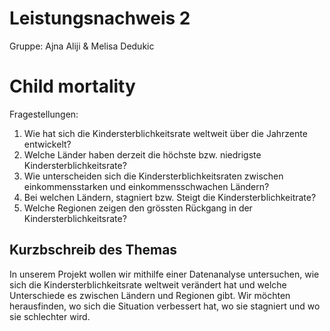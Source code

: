 # Leistungsnachweis 2
Gruppe: Ajna Aliji & Melisa Dedukic

# Child mortality 

Fragestellungen:
1. Wie hat sich die Kindersterblichkeitsrate weltweit über die Jahrzente entwickelt?
2. Welche Länder haben derzeit die höchste bzw. niedrigste Kindersterblichkeitsrate?
3. Wie unterscheiden sich die Kindersterblichkeitsraten zwischen einkommensstarken und einkommensschwachen Ländern? 
4. Bei welchen Ländern, stagniert bzw. Steigt die Kindersterblichkeitrate?
5. Welche Regionen zeigen den grössten Rückgang in der Kindersterblichkeitsrate?

## Kurzbschreib des Themas
In unserem Projekt wollen wir mithilfe einer Datenanalyse untersuchen, wie sich die Kindersterblichkeitsrate weltweit verändert hat und welche Unterschiede es zwischen Ländern und Regionen gibt. Wir möchten herausfinden, wo sich die Situation verbessert hat, wo sie stagniert und wo sie schlechter wird. 

